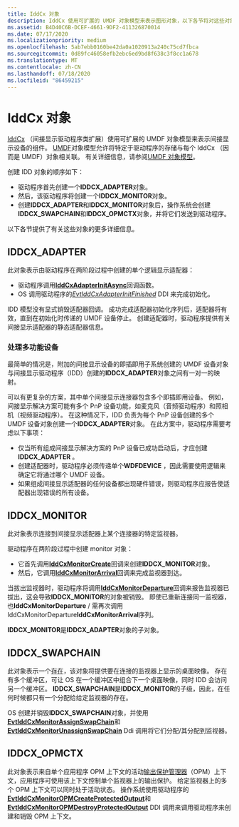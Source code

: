 ```yaml
---
title: IddCx 对象
description: IddCx 使用可扩展的 UMDF 对象模型来表示图形对象，以下各节将对这些对象进行介绍。
ms.assetid: B4D40C6B-DCEF-4661-9DF2-411326870014
ms.date: 07/17/2020
ms.localizationpriority: medium
ms.openlocfilehash: 5ab7ebb0160be42da0a1020913a240c75cd7fbca
ms.sourcegitcommit: 0d89fc46058efb2ebc6ed9bd8f638c3f8cc1a678
ms.translationtype: MT
ms.contentlocale: zh-CN
ms.lasthandoff: 07/18/2020
ms.locfileid: "86459215"
---
```

# <a name="iddcx-objects"></a>IddCx 对象

[IddCx](/windows-hardware/drivers/ddi/iddcx/) （间接显示驱动程序类扩展）使用可扩展的 UMDF 对象模型来表示间接显示设备的组件。 [UMDF](/windows-hardware/drivers/wdf/getting-started-with-umdf-version-2)对象模型允许将特定于驱动程序的存储与每个 IddCx （因而是 UMDF）对象相关联。 有关详细信息，请参阅[UMDF 对象模型](/windows-hardware/drivers/wdf/umdf-objects-and-interfaces)。

创建 IDD 对象的顺序如下：

* 驱动程序首先创建一个**IDDCX_ADAPTER**对象。
* 然后，该驱动程序将创建一个**IDDCX_MONITOR**对象。
* 创建**IDDCX_ADAPTER**和**IDDCX_MONITOR**对象后，操作系统会创建**IDDCX_SWAPCHAIN**和**IDDCX_OPMCTX**对象，并将它们发送到驱动程序。

以下各节提供了有关这些对象的更多详细信息。

## <a name="iddcx_adapter"></a>IDDCX_ADAPTER

此对象表示由驱动程序在两阶段过程中创建的单个逻辑显示适配器：

* 驱动程序调用[**IddCxAdapterInitAsync**](https://docs.microsoft.com/windows-hardware/drivers/ddi/iddcx/nf-iddcx-iddcxadapterinitasync)回调函数。
* OS 调用驱动程序的[*EvtIddCxAdapterInitFinished*](https://docs.microsoft.com/windows-hardware/drivers/ddi/iddcx/nc-iddcx-evt_idd_cx_adapter_init_finished) DDI 来完成初始化。

IDD 模型没有显式销毁适配器回调。 成功完成适配器初始化序列后，适配器将有效，直到在初始化时传递的 UMDF 设备停止。 创建适配器时，驱动程序提供有关间接显示适配器的静态适配器信息。

### <a name="handling-multifunction-devices"></a>处理多功能设备

最简单的情况是，附加的间接显示设备的即插即用子系统创建的 UMDF 设备对象与间接显示驱动程序（IDD）创建的**IDDCX_ADAPTER**对象之间有一对一的映射。

可以有更复杂的方案，其中单个间接显示连接器包含多个即插即用设备。 例如，间接显示解决方案可能有多个 PnP 设备功能，如麦克风（音频驱动程序）和照相机（视频驱动程序）。 在这种情况下，IDD 负责为每个 PnP 设备创建的多个 UMDF 设备对象创建一个**IDDCX_ADAPTER**对象。 在此方案中，驱动程序需要考虑以下事项：

* 仅当所有组成间接显示解决方案的 PnP 设备已成功启动后，才应创建**IDDCX_ADAPTER** 。
* 创建适配器时，驱动程序必须传递单个**WDFDEVICE** ，因此需要使用逻辑来确定它将通过哪个 UMDF 设备。
* 如果组成间接显示适配器的任何设备都出现硬件错误，则驱动程序应报告使适配器出现错误的所有设备。

## <a name="iddcx_monitor"></a>IDDCX_MONITOR

此对象表示连接到间接显示适配器上某个连接器的特定监视器。

驱动程序在两阶段过程中创建 monitor 对象：

* 它首先调用[**IddCxMonitorCreate**](https://docs.microsoft.com/windows-hardware/drivers/ddi/iddcx/nf-iddcx-iddcxmonitorcreate)回调来创建**IDDCX_MONITOR**对象。
* 然后，它调用[**IddCxMonitorArrival**](https://docs.microsoft.com/windows-hardware/drivers/ddi/iddcx/nf-iddcx-iddcxmonitorarrival)回调来完成监视器到达。

当拔出监视器时，驱动程序将调用[**IddCxMonitorDeparture**](https://docs.microsoft.com/windows-hardware/drivers/ddi/iddcx/nf-iddcx-iddcxmonitordeparture)回调来报告监视器已拔出，这会导致**IDDCX_MONITOR**的对象被销毁。 即使已重新连接同一监视器，也**IddCxMonitorDeparture** / 需再次调用 IddCxMonitorDeparture**IddCxMonitorArrival**序列。

**IDDCX_MONITOR**是**IDDCX_ADAPTER**对象的子对象。

## <a name="iddcx_swapchain"></a>IDDCX_SWAPCHAIN

此对象表示一个[存在](https://docs.microsoft.com/windows/win32/direct3d12/swap-chains)，该对象将提供要在连接的监视器上显示的桌面映像。 存在有多个缓冲区，可让 OS 在一个缓冲区中组合下一个桌面映像，同时 IDD 会访问另一个缓冲区。 **IDDCX_SWAPCHAIN**是**IDDCX_MONITOR**的子级，因此，在任何时候都只有一个分配给给定监视器的存在。

OS 创建并销毁**IDDCX_SWAPCHAIN**对象，并使用[**EvtIddCxMonitorAssignSwapChain**](https://docs.microsoft.com/windows-hardware/drivers/ddi/iddcx/nc-iddcx-evt_idd_cx_monitor_assign_swapchain)和[**EvtIddCxMonitorUnassignSwapChain**](https://docs.microsoft.com/windows-hardware/drivers/ddi/iddcx/nc-iddcx-evt_idd_cx_monitor_unassign_swapchain) Ddi 调用将它们分配/其分配到监视器。

## <a name="iddcx_opmctx"></a>IDDCX_OPMCTX

此对象表示来自单个应用程序 OPM 上下文的活动[输出保护管理器](https://docs.microsoft.com/windows/win32/medfound/output-protection-manager)（OPM）上下文，应用程序可使用该上下文控制单个监视器上的输出保护。 给定监视器上的多个 OPM 上下文可以同时处于活动状态。 操作系统使用驱动程序的[**EvtIddCxMonitorOPMCreateProtectedOutput**](https://docs.microsoft.com/windows-hardware/drivers/ddi/iddcx/nc-iddcx-evt_idd_cx_monitor_opm_create_protected_output)和[**EvtIddCxMonitorOPMDestroyProtectedOutput**](https://docs.microsoft.com/windows-hardware/drivers/ddi/iddcx/nc-iddcx-evt_idd_cx_monitor_opm_destroy_protected_output) DDI 调用来调用驱动程序来创建和销毁 OPM 上下文。
